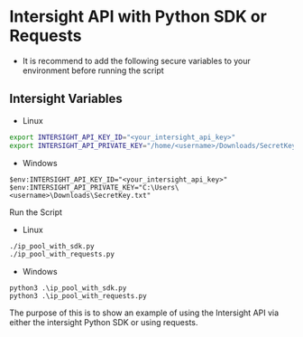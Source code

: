 # Intersight API with Python SDK or Requests

- It is recommend to add the following secure variables to your environment before running the script

## Intersight Variables

- Linux

```bash
export INTERSIGHT_API_KEY_ID="<your_intersight_api_key>"
export INTERSIGHT_API_PRIVATE_KEY="/home/<username>/Downloads/SecretKey.txt"
```

- Windows

```shell
$env:INTERSIGHT_API_KEY_ID="<your_intersight_api_key>"
$env:INTERSIGHT_API_PRIVATE_KEY="C:\Users\<username>\Downloads\SecretKey.txt"
```

Run the Script

- Linux

```bash
./ip_pool_with_sdk.py
./ip_pool_with_requests.py
```

- Windows

```shell
python3 .\ip_pool_with_sdk.py
python3 .\ip_pool_with_requests.py
```

The purpose of this is to show an example of using the Intersight API via either the intersight Python SDK or using requests.
